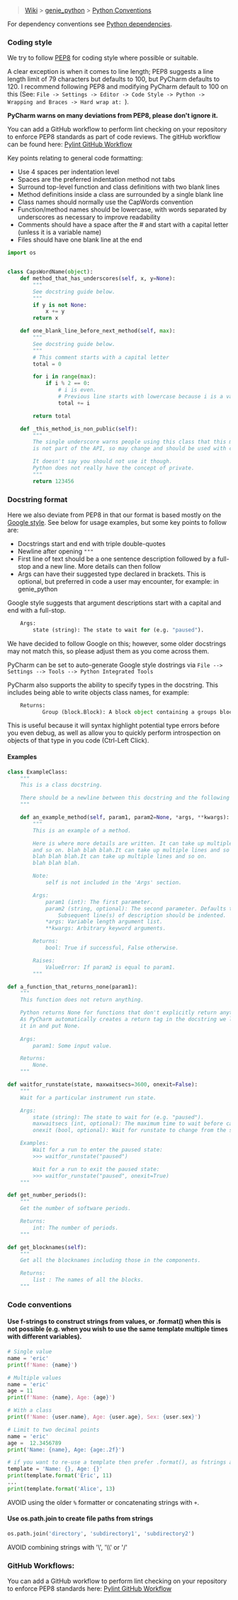 > [Wiki](Home) > [genie_python](genie_python) > [Python Conventions](Python-conventions)

For dependency conventions see [Python dependencies](Python-dependencies).

### Coding style
We try to follow [PEP8](https://www.python.org/dev/peps/pep-0008/) for coding style where possible or suitable.
 
A clear exception is when it comes to line length; PEP8 suggests a line length limit of 79 characters but defaults to 100, but PyCharm defaults to 120. I recommend following PEP8 and modifying PyCharm default to 100 on this (See: `File -> Settings -> Editor -> Code Style -> Python -> Wrapping and Braces -> Hard wrap at: `).

**PyCharm warns on many deviations from PEP8, please don't ignore it.**

You can add a GitHub workflow to perform lint checking on your repository to enforce PEP8 standards as part of code reviews. The gitHub workflow can be found here:
[Pylint GitHub Workflow](https://github.com/ISISComputingGroup/ibex_developers_manual/wiki/Shared-utility-scripts#github-workflows)

Key points relating to general code formatting:

* Use 4 spaces per indentation level
* Spaces are the preferred indentation method not tabs
* Surround top-level function and class definitions with two blank lines
* Method definitions inside a class are surrounded by a single blank line
* Class names should normally use the CapWords convention
* Function/method names should be lowercase, with words separated by underscores as necessary to improve readability
* Comments should have a space after the # and start with a capital letter (unless it is a variable name)
* Files should have one blank line at the end

```python
import os


class CapsWordName(object):
    def method_that_has_underscores(self, x, y=None):
        """
        See docstring guide below.
        """
        if y is not None:
            x += y
        return x

    def one_blank_line_before_next_method(self, max):
        """
        See docstring guide below.
        """
        # This comment starts with a capital letter
        total = 0        

        for i in range(max):
            if i % 2 == 0:
                # i is even. 
                # Previous line starts with lowercase because i is a variable name.
                total += i

        return total

    def _this_method_is_non_public(self):
        """
        The single underscore warns people using this class that this method 
        is not part of the API, so may change and should be used with care.

        It doesn't say you should not use it though.
        Python does not really have the concept of private.
        """
        return 123456       

```

### Docstring format

Here we also deviate from PEP8 in that our format is based mostly on the [Google style](https://google.github.io/styleguide/pyguide.html).
See below for usage examples, but some key points to follow are:

* Docstrings start and end with triple double-quotes
* Newline after opening `"""`
* First line of text should be a one sentence description followed by a full-stop and a new line. More details can then follow
* Args can have their suggested type declared in brackets. This is optional, but preferred in code a user may encounter, for example: in genie_python

Google style suggests that argument descriptions start with a capital and end with a full-stop.
```python
    Args:
        state (string): The state to wait for (e.g. "paused").
```
We have decided to follow Google on this; however, some older docstrings may not match this, so please adjust them as you come across them.

PyCharm can be set to auto-generate Google style dostrings via `File --> Settings --> Tools --> Python Integrated Tools`

PyCharm also supports the ability to specify types in the docstring. This includes being able to write objects class names, for example: 
```python
    Returns:
           Group (block.Block): A block object containing a groups block information.
````

This is useful because it will syntax highlight potential type errors before you even debug, as well as allow you to quickly perform introspection on objects of that type in you code (Ctrl-Left Click).

#### Examples

```python
class ExampleClass:
    """
    This is a class docstring.

    There should be a newline between this docstring and the following method.
    """

    def an_example_method(self, param1, param2=None, *args, **kwargs):
        """
        This is an example of a method.

        Here is where more details are written. It can take up multiple lines 
        and so on. blah blah blah.It can take up multiple lines and so on.
        blah blah blah.It can take up multiple lines and so on.
        blah blah blah.

        Note:
            self is not included in the 'Args' section.

        Args:
            param1 (int): The first parameter.
            param2 (string, optional): The second parameter. Defaults to None.
                Subsequent line(s) of description should be indented.
            *args: Variable length argument list.
            **kwargs: Arbitrary keyword arguments.

        Returns:
            bool: True if successful, False otherwise.

        Raises:
            ValueError: If param2 is equal to param1.
        """
```

```python
def a_function_that_returns_none(param1):
    """
    This function does not return anything.

    Python returns None for functions that don't explicitly return anything. 
    As PyCharm automatically creates a return tag in the docstring we leave 
    it in and put None.
    
    Args:
        param1: Some input value.

    Returns: 
        None.
    """
```

```python
def waitfor_runstate(state, maxwaitsecs=3600, onexit=False):
    """
    Wait for a particular instrument run state.

    Args:
        state (string): The state to wait for (e.g. "paused").
        maxwaitsecs (int, optional): The maximum time to wait before carrying on.
        onexit (bool, optional): Wait for runstate to change from the specified state.

    Examples:
        Wait for a run to enter the paused state:
        >>> waitfor_runstate("paused")

        Wait for a run to exit the paused state:
        >>> waitfor_runstate("paused", onexit=True)
    """
```

```python
def get_number_periods():
    """
    Get the number of software periods.

    Returns:
        int: The number of periods.
    """
```

```python
def get_blocknames(self):
    """ 
    Get all the blocknames including those in the components.

    Returns:
        list : The names of all the blocks.
    """
```

### Code conventions

#### Use f-strings to construct strings from values, or .format() when this is not possible (e.g. when you wish to use the same template multiple times with different variables).
```python
# Single value
name = 'eric'
print(f'Name: {name}')

# Multiple values
name = 'eric'
age = 11
print(f'Name: {name}, Age: {age}')

# With a class
print(f'Name: {user.name}, Age: {user.age}, Sex: {user.sex}')

# Limit to two decimal points
name = 'eric'
age =  12.3456789
print('Name: {name}, Age: {age:.2f}')

# if you want to re-use a template then prefer .format(), as fstrings are evaluated immediatley.
template = 'Name: {}, Age: {}'
print(template.format('Eric', 11)
...
print(template.format('Alice', 13)
```
AVOID using the older `%` formatter or concatenating strings with `+`.

#### Use os.path.join to create file paths from strings
```python
os.path.join('directory', 'subdirectory1', 'subdirectory2')
```
AVOID combining strings with '\\', '\\\\' or '/'


### GitHub Workflows:
You can add a GitHub workflow to perform lint checking on your repository to enforce PEP8 standards here:
[Pylint GitHub Workflow](https://github.com/ISISComputingGroup/ibex_developers_manual/wiki/Shared-utility-scripts#github-workflows)

